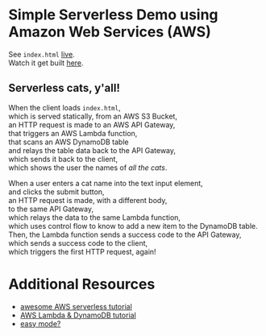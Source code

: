 # Simple Serverless Demo using Amazon Web Services (AWS)

See `index.html` [live](http://dbcserverlesscatbucket.s3-website-us-east-1.amazonaws.com/).  
Watch it get built [here](https://www.youtube.com/watch?v=E7_3_IJwr3k).

## Serverless cats, y'all!

When the client loads `index.html`,  
which is served statically, from an AWS S3 Bucket,  
an HTTP request is made to an AWS API Gateway,  
that triggers an AWS Lambda function,  
that scans an AWS DynamoDB table  
and relays the table data back to the API Gateway,  
which sends it back to the client,  
which shows the user the names of _all the cats_.


When a user enters a cat name into the text input element,  
and clicks the submit button,  
an HTTP request is made, with a different body,  
to the same API Gateway,  
which relays the data to the same Lambda function,  
which uses control flow to know to add a new item to the DynamoDB table.  
Then, the Lambda function sends a success code to the API Gateway,  
which sends a success code to the client,  
which triggers the first HTTP request, again!  

# Additional Resources
- [awesome AWS serverless tutorial](https://github.com/awslabs/aws-lambda-zombie-workshop)
- [AWS Lambda & DynamoDB tutorial](http://docs.aws.amazon.com/lambda/latest/dg/with-on-demand-https-example.html)
- [easy mode?](https://claudiajs.com/)
